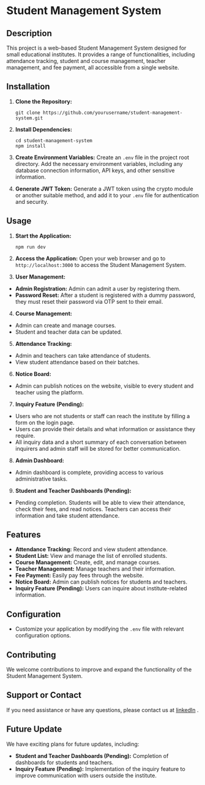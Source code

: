 # Student Management System

## Description

This project is a web-based Student Management System designed for small educational institutes. It provides a range of functionalities, including attendance tracking, student and course management, teacher management, and fee payment, all accessible from a single website.

## Installation

1. **Clone the Repository:**
   ```
   git clone https://github.com/yourusername/student-management-system.git
2. **Install Dependencies:**
   ```
   cd student-management-system
   npm install
3. **Create Environment Variables:**
Create an `.env` file in the project root directory. Add the necessary environment variables, including any database connection information, API keys, and other sensitive information.

4. **Generate JWT Token:**
Generate a JWT token using the crypto module or another suitable method, and add it to your `.env` file for authentication and security.

## Usage

1. **Start the Application:**
   ```
   npm run dev
2. **Access the Application:**
Open your web browser and go to `http://localhost:3000` to access the Student Management System.

3. **User Management:**
- **Admin Registration:** Admin can admit a user by registering them.
- **Password Reset:** After a student is registered with a dummy password, they must reset their password via OTP sent to their email.

4. **Course Management:**
- Admin can create and manage courses.
- Student and teacher data can be updated.

5. **Attendance Tracking:**
- Admin and teachers can take attendance of students.
- View student attendance based on their batches.

6. **Notice Board:**
- Admin can publish notices on the website, visible to every student and teacher using the platform.

7. **Inquiry Feature (Pending):**
- Users who are not students or staff can reach the institute by filling a form on the login page.
- Users can provide their details and what information or assistance they require.
- All inquiry data and a short summary of each conversation between inquirers and admin staff will be stored for better communication.

8. **Admin Dashboard:**
- Admin dashboard is complete, providing access to various administrative tasks.

9. **Student and Teacher Dashboards (Pending):**
- Pending completion. Students will be able to view their attendance, check their fees, and read notices. Teachers can access their information and take student attendance.

## Features

- **Attendance Tracking:** Record and view student attendance.
- **Student List:** View and manage the list of enrolled students.
- **Course Management:** Create, edit, and manage courses.
- **Teacher Management:** Manage teachers and their information.
- **Fee Payment:** Easily pay fees through the website.
- **Notice Board:** Admin can publish notices for students and teachers.
- **Inquiry Feature (Pending):** Users can inquire about institute-related information.

## Configuration

- Customize your application by modifying the `.env` file with relevant configuration options.

## Contributing

We welcome contributions to improve and expand the functionality of the Student Management System. 


## Support or Contact

If you need assistance or have any questions, please contact us at [linkedIn](https://www.linkedin.com/in/diveshkumar0207) .

## Future Update

We have exciting plans for future updates, including:

- **Student and Teacher Dashboards (Pending):** Completion of dashboards for students and teachers.
- **Inquiry Feature (Pending):** Implementation of the inquiry feature to improve communication with users outside the institute.


